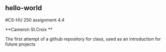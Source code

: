 ## hello-world
#CS-HU 250 assignment 4.4

**Cameron St.Croix **

The first attempt of a github repository for class, used as an introduction for future projects 

